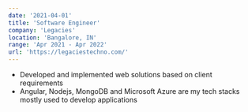 ```yaml
---
date: '2021-04-01'
title: 'Software Engineer'
company: 'Legacies'
location: 'Bangalore, IN'
range: 'Apr 2021 - Apr 2022'
url: 'https://legaciestechno.com/'
---
```


- Developed and implemented web solutions based on client requirements
- Angular, Nodejs, MongoDB and Microsoft Azure are my tech stacks mostly used to develop applications
